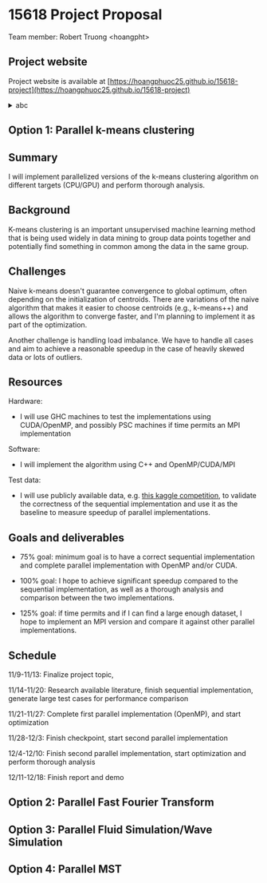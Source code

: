 
# 15618 Project Proposal

Team member: Robert Truong \<hoangpht>

## Project website

Project website is available at [https://hoangphuoc25.github.io/15618-project](https://hoangphuoc25.github.io/15618-project)

<details>
	<summary>abc</summary>

	1
	2
	3
</details>

## Option 1: Parallel k-means clustering

## Summary

I will implement parallelized versions of the k-means clustering algorithm on different targets (CPU/GPU) and perform thorough analysis.

## Background

K-means clustering is an important unsupervised machine learning method that is being used widely in data mining to group data points together and potentially find something in common among the data in the same group.

## Challenges

Naive k-means doesn't guarantee convergence to global optimum, often depending on the initialization of centroids. There are variations of the naive algorithm that makes it easier to choose centroids (e.g., k-means++) and allows the algorithm to converge faster, and I'm planning to implement it as part of the optimization.

  

Another challenge is handling load imbalance. We have to handle all cases and aim to achieve a reasonable speedup in the case of heavily skewed data or lots of outliers.

## Resources

Hardware:

-   I will use GHC machines to test the implementations using CUDA/OpenMP, and possibly PSC machines if time permits an MPI implementation
    

Software:

-   I will implement the algorithm using C++ and OpenMP/CUDA/MPI
    

Test data:

-   I will use publicly available data, e.g. [this kaggle competition](https://www.kaggle.com/code/ryanholbrook/clustering-with-k-means), to validate the correctness of the sequential implementation and use it as the baseline to measure speedup of parallel implementations.
    

## Goals and deliverables

- 75% goal: minimum goal is to have a correct sequential implementation and complete parallel implementation with OpenMP and/or CUDA.

- 100% goal: I hope to achieve significant speedup compared to the sequential implementation, as well as a thorough analysis and comparison between the two implementations.

- 125% goal: if time permits and if I can find a large enough dataset, I hope to implement an MPI version and compare it against other parallel implementations.

## Schedule

11/9-11/13: Finalize project topic,

11/14-11/20: Research available literature, finish sequential implementation, generate large test cases for performance comparison

11/21-11/27: Complete first parallel implementation (OpenMP), and start optimization

11/28-12/3: Finish checkpoint, start second parallel implementation

12/4-12/10: Finish second parallel implementation, start optimization and perform thorough analysis

12/11-12/18: Finish report and demo

  

## Option 2: Parallel Fast Fourier Transform

## Option 3: Parallel Fluid Simulation/Wave Simulation

## Option 4: Parallel MST
